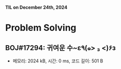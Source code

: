 **TIL on December 24th, 2024**

# Problem Solving
## BOJ#17294: 귀여운 수~ε٩(๑> ₃ <)۶з
* 메모리: 2024 kB, 시간: 0 ms, 코드 길이: 501 B
